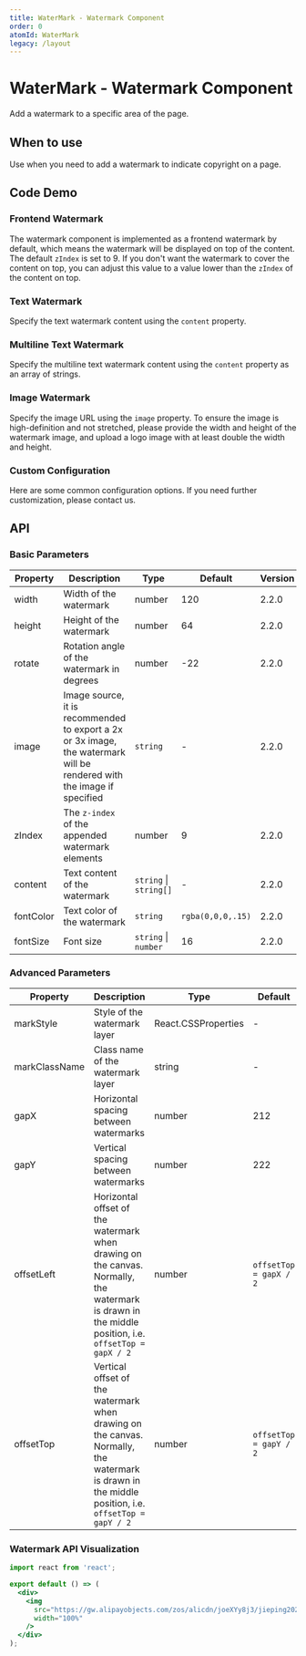```yaml
---
title: WaterMark - Watermark Component
order: 0
atomId: WaterMark
legacy: /layout
---
```


# WaterMark - Watermark Component

Add a watermark to a specific area of the page.

## When to use

Use when you need to add a watermark to indicate copyright on a page.

## Code Demo

### Frontend Watermark

The watermark component is implemented as a frontend watermark by default, which means the watermark will be displayed on top of the content. The default `zIndex` is set to 9. If you don't want the watermark to cover the content on top, you can adjust this value to a value lower than the `zIndex` of the content on top.

<code src="./demos/frontend.tsx" ></code>

### Text Watermark

Specify the text watermark content using the `content` property.

<code src="./demos/text.tsx" ></code>

### Multiline Text Watermark

Specify the multiline text watermark content using the `content` property as an array of strings.

<code src="./demos/textRows.tsx" ></code>

### Image Watermark

Specify the image URL using the `image` property. To ensure the image is high-definition and not stretched, please provide the width and height of the watermark image, and upload a logo image with at least double the width and height.

<code src="./demos/image.tsx" ></code>

### Custom Configuration

Here are some common configuration options. If you need further customization, please contact us.

<code src="./demos/custom.tsx" background="var(--main-bg-color)"></code>

## API

### Basic Parameters

| Property | Description | Type | Default | Version |
| --- | --- | --- | --- | --- |
| width | Width of the watermark | number | 120 | 2.2.0 |
| height | Height of the watermark | number | 64 | 2.2.0 |
| rotate | Rotation angle of the watermark in degrees | number | -22 | 2.2.0 |
| image | Image source, it is recommended to export a 2x or 3x image, the watermark will be rendered with the image if specified | `string` | - | 2.2.0 |
| zIndex | The `z-index` of the appended watermark elements | number | 9 | 2.2.0 |
| content | Text content of the watermark | `string` \| `string[]` | - | 2.2.0 |
| fontColor | Text color of the watermark | `string` | `rgba(0,0,0,.15)` | 2.2.0 |
| fontSize | Font size | `string` \| `number` | 16 | 2.2.0 |

### Advanced Parameters

| Property | Description | Type | Default | Version |
| --- | --- | --- | --- | --- |
| markStyle | Style of the watermark layer | React.CSSProperties | - | 2.3.0 |
| markClassName | Class name of the watermark layer | string | - | 2.3.0 |
| gapX | Horizontal spacing between watermarks | number | 212 | 2.4.0 |
| gapY | Vertical spacing between watermarks | number | 222 | 2.4.0 |
| offsetLeft | Horizontal offset of the watermark when drawing on the canvas. Normally, the watermark is drawn in the middle position, i.e. `offsetTop = gapX / 2` | number | `offsetTop = gapX / 2` | 2.4.0 |
| offsetTop | Vertical offset of the watermark when drawing on the canvas. Normally, the watermark is drawn in the middle position, i.e. `offsetTop = gapY / 2` | number | `offsetTop = gapY / 2` | 2.4.0 |

### Watermark API Visualization

```jsx | inline
import react from 'react';

export default () => (
  <div>
    <img
      src="https://gw.alipayobjects.com/zos/alicdn/joeXYy8j3/jieping2021-01-11%252520xiawu4.47.15.png"
      width="100%"
    />
  </div>
);
```